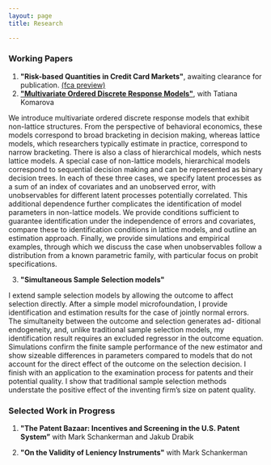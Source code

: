 ```yaml
---
layout: page
title: Research

---
```


### Working Papers

1. **"Risk-based Quantities in Credit Card Markets"**, awaiting clearance for publication. [(fca preview)](https://www.fca.org.uk/publications/research/interest-rates-risk-based-credit-limits-uk-credit-card-market) <br>
2. [**"Multivariate Ordered Discrete Response Models"**](https://papers.ssrn.com/sol3/papers.cfm?abstract_id=4103429), with Tatiana Komarova <br>

<span style="font-size:1em;"> We introduce multivariate ordered discrete response models that exhibit non-lattice structures. From the perspective of behavioral economics, these models correspond to broad bracketing in decision making, whereas lattice models, which researchers typically estimate in practice, correspond to narrow bracketing. There is also a class of hierarchical models, which nests lattice models. A special case of non-lattice models, hierarchical models correspond to sequential decision making and can be represented as binary decision trees. In each of these three cases, we specify latent processes as a sum of an index of covariates and an unobserved error, with unobservables for different latent processes potentially correlated. This additional dependence further complicates the identification of model parameters in non-lattice models. We provide conditions sufficient to guarantee identification under the independence of errors and covariates, compare these to identification conditions in lattice models, and outline an estimation approach. Finally, we provide simulations and empirical examples, through which we discuss the case when unobservables follow a distribution from a known parametric family, with particular focus on probit specifications. </span>

3. **"Simultaneous Sample Selection models"** <br>

<span style="font-size:1em;"> I extend sample selection models by allowing the outcome to affect selection directly. After a simple model microfoundation, I provide identification and estimation results for the case of jointly normal errors. The simultaneity between the outcome and selection generates ad- ditional endogeneity, and, unlike traditional sample selection models, my identification result requires an excluded regressor in the outcome equation. Simulations confirm the finite sample performance of the new estimator and show sizeable differences in parameters compared to models that do not account for the direct effect of the outcome on the selection decision. I finish with an application to the examination process for patents and their potential quality. I show that traditional sample selection methods understate the positive effect of the inventing firm’s size on patent quality. </span>

### Selected Work in Progress

1. **"The Patent Bazaar: Incentives and Screening in the U.S. Patent System”** with Mark Schankerman and Jakub Drabik <br>

2. **"On the Validity of Leniency Instruments"** with Mark Schankerman
